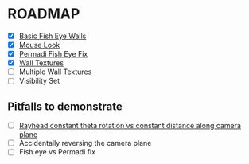 # ROADMAP

- [x] [Basic Fish Eye Walls](tutorial1.hs)
- [x] [Mouse Look](tutorial2.hs)
- [x] [Permadi Fish Eye Fix](tutorial3.hs)
- [x] [Wall Textures](tutorial4.hs)
- [ ] Multiple Wall Textures
- [ ] Visibility Set

## Pitfalls to demonstrate

- [ ] [Rayhead constant theta rotation vs constant distance along camera plane](https://stackoverflow.com/a/24206301)
- [ ] Accidentally reversing the camera plane
- [ ] Fish eye vs Permadi fix
